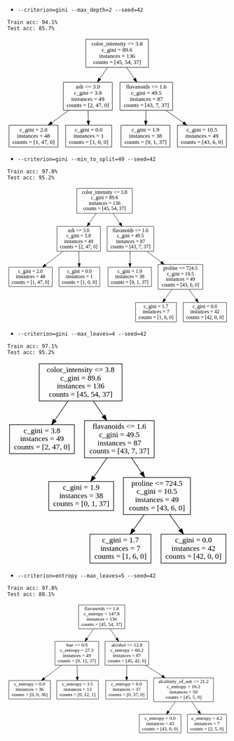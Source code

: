 - `--criterion=gini --max_depth=2 --seed=42`
```
Train acc: 94.1%
Test acc: 85.7%
```
<svg width="536pt" height="269pt" viewBox="0.0 0.0 536.0 269.0" xmlns="http://www.w3.org/2000/svg" xmlns:xlink="http://www.w3.org/1999/xlink">
<g class="graph" transform="scale(1 1) rotate(0) translate(4 265)">
<title>Tree</title>
<polygon fill="none" stroke="none" points="-4,4 -4,-265 532,-265 532,4 -4,4"/>
<g class="node"><title>0</title>
<polygon fill="none" stroke="black" points="338.5,-261 186.5,-261 186.5,-193 338.5,-193 338.5,-261"/>
<text text-anchor="middle" x="262.5" y="-245.8" font-family="Times,serif" font-size="14.0">color_intensity &lt;= 3.8</text>
<text text-anchor="middle" x="262.5" y="-230.8" font-family="Times,serif" font-size="14.0">c_gini = 89.6</text>
<text text-anchor="middle" x="262.5" y="-215.8" font-family="Times,serif" font-size="14.0">instances = 136</text>
<text text-anchor="middle" x="262.5" y="-200.8" font-family="Times,serif" font-size="14.0">counts = [45, 54, 37]</text>
<title>1</title>
<polygon fill="none" stroke="black" points="251,-157 132,-157 132,-89 251,-89 251,-157"/>
<text text-anchor="middle" x="191.5" y="-141.8" font-family="Times,serif" font-size="14.0">ash &lt;= 3.0</text>
<text text-anchor="middle" x="191.5" y="-126.8" font-family="Times,serif" font-size="14.0">c_gini = 3.8</text>
<text text-anchor="middle" x="191.5" y="-111.8" font-family="Times,serif" font-size="14.0">instances = 49</text>
<text text-anchor="middle" x="191.5" y="-96.8" font-family="Times,serif" font-size="14.0">counts = [2, 47, 0]</text>
</g>
<g class="edge"><title>0&#45;&gt;1</title>
<path fill="none" stroke="black" d="M239.4,-192.9C233.4,-184.2 226.7,-174.6 220.4,-165.5"/>
<polygon fill="black" stroke="black" points="223.3,-163.5 214.7,-157.3 217.5,-167.5 223.3,-163.5"/>
</g>
<g class="node"><title>5</title>
<polygon fill="none" stroke="black" points="397.5,-157 269.5,-157 269.5,-89 397.5,-89 397.5,-157"/>
<text text-anchor="middle" x="333.5" y="-141.8" font-family="Times,serif" font-size="14.0">flavanoids &lt;= 1.6</text>
<text text-anchor="middle" x="333.5" y="-126.8" font-family="Times,serif" font-size="14.0">c_gini = 49.5</text>
<text text-anchor="middle" x="333.5" y="-111.8" font-family="Times,serif" font-size="14.0">instances = 87</text>
<text text-anchor="middle" x="333.5" y="-96.8" font-family="Times,serif" font-size="14.0">counts = [43, 7, 37]</text>
</g>
<g class="edge"><title>0&#45;&gt;5</title>
<path fill="none" stroke="black" d="M285.6,-192.9C291.6,-184.2 298.3,-174.6 304.6,-165.5"/>
<polygon fill="black" stroke="black" points="307.5,-167.5 310.3,-157.3 301.7,-163.5 307.5,-167.5"/>
</g>
<g class="node"><title>2</title>
<polygon fill="none" stroke="black" points="119,-53 0,-53 0,-0 119,-0 119,-53"/>
<text text-anchor="middle" x="59.5" y="-37.8" font-family="Times,serif" font-size="14.0">c_gini = 2.0</text>
<text text-anchor="middle" x="59.5" y="-22.8" font-family="Times,serif" font-size="14.0">instances = 48</text>
<text text-anchor="middle" x="59.5" y="-7.8" font-family="Times,serif" font-size="14.0">counts = [1, 47, 0]</text>
</g>
<g class="edge"><title>1&#45;&gt;2</title>
<path fill="none" stroke="black" d="M145.3,-88.9C131.8,-79.3 117.0,-68.7 103.6,-59.1"/>
<polygon fill="black" stroke="black" points="105.6,-56.2 95.4,-53.2 101.5,-61.9 105.6,-56.2"/>
</g>
<g class="node"><title>3</title>
<polygon fill="none" stroke="black" points="249.5,-53 137.5,-53 137.5,-0 249.5,-0 249.5,-53"/>
<text text-anchor="middle" x="193.5" y="-37.8" font-family="Times,serif" font-size="14.0">c_gini = 0.0</text>
<text text-anchor="middle" x="193.5" y="-22.8" font-family="Times,serif" font-size="14.0">instances = 1</text>
<text text-anchor="middle" x="193.5" y="-7.8" font-family="Times,serif" font-size="14.0">counts = [1, 0, 0]</text>
</g>
<g class="edge"><title>1&#45;&gt;3</title>
<path fill="none" stroke="black" d="M192.2,-88.9C192.4,-80.7 192.6,-71.8 192.7,-63.5"/>
<polygon fill="black" stroke="black" points="196.2,-63.3 193.0,-53.2 189.2,-63.2 196.2,-63.3"/>
</g>
<g class="node"><title>6</title>
<polygon fill="none" stroke="black" points="391,-53 272,-53 272,-0 391,-0 391,-53"/>
<text text-anchor="middle" x="331.5" y="-37.8" font-family="Times,serif" font-size="14.0">c_gini = 1.9</text>
<text text-anchor="middle" x="331.5" y="-22.8" font-family="Times,serif" font-size="14.0">instances = 38</text>
<text text-anchor="middle" x="331.5" y="-7.8" font-family="Times,serif" font-size="14.0">counts = [0, 1, 37]</text>
</g>
<g class="edge"><title>5&#45;&gt;6</title>
<path fill="none" stroke="black" d="M332.8,-88.9C332.6,-80.7 332.4,-71.8 332.3,-63.5"/>
<polygon fill="black" stroke="black" points="335.8,-63.2 332.0,-53.2 328.8,-63.3 335.8,-63.2"/>
</g>
<g class="node"><title>7</title>
<polygon fill="none" stroke="black" points="528,-53 409,-53 409,-0 528,-0 528,-53"/>
<text text-anchor="middle" x="468.5" y="-37.8" font-family="Times,serif" font-size="14.0">c_gini = 10.5</text>
<text text-anchor="middle" x="468.5" y="-22.8" font-family="Times,serif" font-size="14.0">instances = 49</text>
<text text-anchor="middle" x="468.5" y="-7.8" font-family="Times,serif" font-size="14.0">counts = [43, 6, 0]</text>
</g>
<g class="edge"><title>5&#45;&gt;7</title>
<path fill="none" stroke="black" d="M380.7,-88.9C394.6,-79.3 409.7,-68.7 423.4,-59.1"/>
<polygon fill="black" stroke="black" points="425.5,-61.8 431.7,-53.2 421.5,-56.1 425.5,-61.8"/>
</g>
</g>
</svg>

- `--criterion=gini --min_to_split=49 --seed=42`
```
Train acc: 97.8%
Test acc: 95.2%
```
<svg width="605pt" height="373pt" viewBox="0.0 0.0 605.0 373.0" xmlns="http://www.w3.org/2000/svg" xmlns:xlink="http://www.w3.org/1999/xlink">
<g class="graph" transform="scale(1 1) rotate(0) translate(4 369)">
<title>Tree</title>
<polygon fill="none" stroke="none" points="-4,4 -4,-369 601,-369 601,4 -4,4"/>
<g class="node"><title>0</title>
<polygon fill="none" stroke="black" points="338.5,-365 186.5,-365 186.5,-297 338.5,-297 338.5,-365"/>
<text text-anchor="middle" x="262.5" y="-349.8" font-family="Times,serif" font-size="14.0">color_intensity &lt;= 3.8</text>
<text text-anchor="middle" x="262.5" y="-334.8" font-family="Times,serif" font-size="14.0">c_gini = 89.6</text>
<text text-anchor="middle" x="262.5" y="-319.8" font-family="Times,serif" font-size="14.0">instances = 136</text>
<text text-anchor="middle" x="262.5" y="-304.8" font-family="Times,serif" font-size="14.0">counts = [45, 54, 37]</text>
<title>1</title>
<polygon fill="none" stroke="black" points="251,-261 132,-261 132,-193 251,-193 251,-261"/>
<text text-anchor="middle" x="191.5" y="-245.8" font-family="Times,serif" font-size="14.0">ash &lt;= 3.0</text>
<text text-anchor="middle" x="191.5" y="-230.8" font-family="Times,serif" font-size="14.0">c_gini = 3.8</text>
<text text-anchor="middle" x="191.5" y="-215.8" font-family="Times,serif" font-size="14.0">instances = 49</text>
<text text-anchor="middle" x="191.5" y="-200.8" font-family="Times,serif" font-size="14.0">counts = [2, 47, 0]</text>
</g>
<g class="edge"><title>0&#45;&gt;1</title>
<path fill="none" stroke="black" d="M239.4,-296.9C233.4,-288.2 226.7,-278.6 220.4,-269.5"/>
<polygon fill="black" stroke="black" points="223.3,-267.5 214.7,-261.3 217.5,-271.5 223.3,-267.5"/>
</g>
<g class="node"><title>5</title>
<polygon fill="none" stroke="black" points="397.5,-261 269.5,-261 269.5,-193 397.5,-193 397.5,-261"/>
<text text-anchor="middle" x="333.5" y="-245.8" font-family="Times,serif" font-size="14.0">flavanoids &lt;= 1.6</text>
<text text-anchor="middle" x="333.5" y="-230.8" font-family="Times,serif" font-size="14.0">c_gini = 49.5</text>
<text text-anchor="middle" x="333.5" y="-215.8" font-family="Times,serif" font-size="14.0">instances = 87</text>
<text text-anchor="middle" x="333.5" y="-200.8" font-family="Times,serif" font-size="14.0">counts = [43, 7, 37]</text>
</g>
<g class="edge"><title>0&#45;&gt;5</title>
<path fill="none" stroke="black" d="M285.6,-296.9C291.6,-288.2 298.3,-278.6 304.6,-269.5"/>
<polygon fill="black" stroke="black" points="307.5,-271.5 310.3,-261.3 301.7,-267.5 307.5,-271.5"/>
</g>
<g class="node"><title>2</title>
<polygon fill="none" stroke="black" points="119,-149.5 0,-149.5 0,-96.5 119,-96.5 119,-149.5"/>
<text text-anchor="middle" x="59.5" y="-134.3" font-family="Times,serif" font-size="14.0">c_gini = 2.0</text>
<text text-anchor="middle" x="59.5" y="-119.3" font-family="Times,serif" font-size="14.0">instances = 48</text>
<text text-anchor="middle" x="59.5" y="-104.3" font-family="Times,serif" font-size="14.0">counts = [1, 47, 0]</text>
</g>
<g class="edge"><title>1&#45;&gt;2</title>
<path fill="none" stroke="black" d="M148.6,-192.9C133.3,-181.0 116.0,-167.6 100.8,-155.9"/>
<polygon fill="black" stroke="black" points="102.6,-152.9 92.5,-149.5 98.3,-158.4 102.6,-152.9"/>
</g>
<g class="node"><title>3</title>
<polygon fill="none" stroke="black" points="249.5,-149.5 137.5,-149.5 137.5,-96.5 249.5,-96.5 249.5,-149.5"/>
<text text-anchor="middle" x="193.5" y="-134.3" font-family="Times,serif" font-size="14.0">c_gini = 0.0</text>
<text text-anchor="middle" x="193.5" y="-119.3" font-family="Times,serif" font-size="14.0">instances = 1</text>
<text text-anchor="middle" x="193.5" y="-104.3" font-family="Times,serif" font-size="14.0">counts = [1, 0, 0]</text>
</g>
<g class="edge"><title>1&#45;&gt;3</title>
<path fill="none" stroke="black" d="M192.1,-192.9C192.4,-182.2 192.6,-170.4 192.8,-159.5"/>
<polygon fill="black" stroke="black" points="196.3,-159.6 193,-149.5 189.3,-159.4 196.3,-159.6"/>
</g>
<g class="node"><title>6</title>
<polygon fill="none" stroke="black" points="391,-149.5 272,-149.5 272,-96.5 391,-96.5 391,-149.5"/>
<text text-anchor="middle" x="331.5" y="-134.3" font-family="Times,serif" font-size="14.0">c_gini = 1.9</text>
<text text-anchor="middle" x="331.5" y="-119.3" font-family="Times,serif" font-size="14.0">instances = 38</text>
<text text-anchor="middle" x="331.5" y="-104.3" font-family="Times,serif" font-size="14.0">counts = [0, 1, 37]</text>
</g>
<g class="edge"><title>5&#45;&gt;6</title>
<path fill="none" stroke="black" d="M332.9,-192.9C332.6,-182.2 332.4,-170.4 332.2,-159.5"/>
<polygon fill="black" stroke="black" points="335.7,-159.4 332,-149.5 328.7,-159.6 335.7,-159.4"/>
</g>
<g class="node"><title>7</title>
<polygon fill="none" stroke="black" points="532,-157 409,-157 409,-89 532,-89 532,-157"/>
<text text-anchor="middle" x="470.5" y="-141.8" font-family="Times,serif" font-size="14.0">proline &lt;= 724.5</text>
<text text-anchor="middle" x="470.5" y="-126.8" font-family="Times,serif" font-size="14.0">c_gini = 10.5</text>
<text text-anchor="middle" x="470.5" y="-111.8" font-family="Times,serif" font-size="14.0">instances = 49</text>
<text text-anchor="middle" x="470.5" y="-96.8" font-family="Times,serif" font-size="14.0">counts = [43, 6, 0]</text>
</g>
<g class="edge"><title>5&#45;&gt;7</title>
<path fill="none" stroke="black" d="M378.0,-192.9C390.7,-183.4 404.6,-173.1 417.7,-163.3"/>
<polygon fill="black" stroke="black" points="419.8,-166.1 425.8,-157.3 415.7,-160.5 419.8,-166.1"/>
</g>
<g class="node"><title>8</title>
<polygon fill="none" stroke="black" points="459.5,-53 347.5,-53 347.5,-0 459.5,-0 459.5,-53"/>
<text text-anchor="middle" x="403.5" y="-37.8" font-family="Times,serif" font-size="14.0">c_gini = 1.7</text>
<text text-anchor="middle" x="403.5" y="-22.8" font-family="Times,serif" font-size="14.0">instances = 7</text>
<text text-anchor="middle" x="403.5" y="-7.8" font-family="Times,serif" font-size="14.0">counts = [1, 6, 0]</text>
</g>
<g class="edge"><title>7&#45;&gt;8</title>
<path fill="none" stroke="black" d="M447.1,-88.9C440.8,-80.1 434.0,-70.5 427.6,-61.5"/>
<polygon fill="black" stroke="black" points="430.4,-59.4 421.7,-53.2 424.7,-63.4 430.4,-59.4"/>
</g>
<g class="node"><title>9</title>
<polygon fill="none" stroke="black" points="597,-53 478,-53 478,-0 597,-0 597,-53"/>
<text text-anchor="middle" x="537.5" y="-37.8" font-family="Times,serif" font-size="14.0">c_gini = 0.0</text>
<text text-anchor="middle" x="537.5" y="-22.8" font-family="Times,serif" font-size="14.0">instances = 42</text>
<text text-anchor="middle" x="537.5" y="-7.8" font-family="Times,serif" font-size="14.0">counts = [42, 0, 0]</text>
</g>
<g class="edge"><title>7&#45;&gt;9</title>
<path fill="none" stroke="black" d="M493.9,-88.9C500.2,-80.1 507.0,-70.5 513.4,-61.5"/>
<polygon fill="black" stroke="black" points="516.3,-63.4 519.3,-53.2 510.6,-59.4 516.3,-63.4"/>
</g>
</g>
</svg>

- `--criterion=gini --max_leaves=4 --seed=42`
```
Train acc: 97.1%
Test acc: 95.2%
```
<svg width="405pt" height="373pt" viewBox="0.0 0.0 405.0 373.0" xmlns="http://www.w3.org/2000/svg" xmlns:xlink="http://www.w3.org/1999/xlink">
<g class="graph" transform="scale(1 1) rotate(0) translate(4 369)">
<title>Tree</title>
<polygon fill="none" stroke="none" points="-4,4 -4,-369 401,-369 401,4 -4,4"/>
<g class="node"><title>0</title>
<polygon fill="none" stroke="black" points="206.5,-365 54.5,-365 54.5,-297 206.5,-297 206.5,-365"/>
<text text-anchor="middle" x="130.5" y="-349.8" font-family="Times,serif" font-size="14.0">color_intensity &lt;= 3.8</text>
<text text-anchor="middle" x="130.5" y="-334.8" font-family="Times,serif" font-size="14.0">c_gini = 89.6</text>
<text text-anchor="middle" x="130.5" y="-319.8" font-family="Times,serif" font-size="14.0">instances = 136</text>
<text text-anchor="middle" x="130.5" y="-304.8" font-family="Times,serif" font-size="14.0">counts = [45, 54, 37]</text>
<title>1</title>
<polygon fill="none" stroke="black" points="119,-253.5 0,-253.5 0,-200.5 119,-200.5 119,-253.5"/>
<text text-anchor="middle" x="59.5" y="-238.3" font-family="Times,serif" font-size="14.0">c_gini = 3.8</text>
<text text-anchor="middle" x="59.5" y="-223.3" font-family="Times,serif" font-size="14.0">instances = 49</text>
<text text-anchor="middle" x="59.5" y="-208.3" font-family="Times,serif" font-size="14.0">counts = [2, 47, 0]</text>
</g>
<g class="edge"><title>0&#45;&gt;1</title>
<path fill="none" stroke="black" d="M107.4,-296.9C99.6,-285.7 90.9,-273.1 83.1,-261.9"/>
<polygon fill="black" stroke="black" points="85.8,-259.7 77.3,-253.5 80.1,-263.7 85.8,-259.7"/>
</g>
<g class="node"><title>2</title>
<polygon fill="none" stroke="black" points="265.5,-261 137.5,-261 137.5,-193 265.5,-193 265.5,-261"/>
<text text-anchor="middle" x="201.5" y="-245.8" font-family="Times,serif" font-size="14.0">flavanoids &lt;= 1.6</text>
<text text-anchor="middle" x="201.5" y="-230.8" font-family="Times,serif" font-size="14.0">c_gini = 49.5</text>
<text text-anchor="middle" x="201.5" y="-215.8" font-family="Times,serif" font-size="14.0">instances = 87</text>
<text text-anchor="middle" x="201.5" y="-200.8" font-family="Times,serif" font-size="14.0">counts = [43, 7, 37]</text>
</g>
<g class="edge"><title>0&#45;&gt;2</title>
<path fill="none" stroke="black" d="M153.6,-296.9C159.6,-288.2 166.3,-278.6 172.6,-269.5"/>
<polygon fill="black" stroke="black" points="175.5,-271.5 178.3,-261.3 169.7,-267.5 175.5,-271.5"/>
</g>
<g class="node"><title>3</title>
<polygon fill="none" stroke="black" points="191,-149.5 72,-149.5 72,-96.5 191,-96.5 191,-149.5"/>
<text text-anchor="middle" x="131.5" y="-134.3" font-family="Times,serif" font-size="14.0">c_gini = 1.9</text>
<text text-anchor="middle" x="131.5" y="-119.3" font-family="Times,serif" font-size="14.0">instances = 38</text>
<text text-anchor="middle" x="131.5" y="-104.3" font-family="Times,serif" font-size="14.0">counts = [0, 1, 37]</text>
</g>
<g class="edge"><title>2&#45;&gt;3</title>
<path fill="none" stroke="black" d="M178.8,-192.9C171.1,-181.7 162.5,-169.1 154.7,-157.9"/>
<polygon fill="black" stroke="black" points="157.6,-155.8 149.0,-149.5 151.8,-159.7 157.6,-155.8"/>
</g>
<g class="node"><title>4</title>
<polygon fill="none" stroke="black" points="332,-157 209,-157 209,-89 332,-89 332,-157"/>
<text text-anchor="middle" x="270.5" y="-141.8" font-family="Times,serif" font-size="14.0">proline &lt;= 724.5</text>
<text text-anchor="middle" x="270.5" y="-126.8" font-family="Times,serif" font-size="14.0">c_gini = 10.5</text>
<text text-anchor="middle" x="270.5" y="-111.8" font-family="Times,serif" font-size="14.0">instances = 49</text>
<text text-anchor="middle" x="270.5" y="-96.8" font-family="Times,serif" font-size="14.0">counts = [43, 6, 0]</text>
</g>
<g class="edge"><title>2&#45;&gt;4</title>
<path fill="none" stroke="black" d="M223.9,-192.9C229.7,-184.2 236.1,-174.8 242.2,-165.8"/>
<polygon fill="black" stroke="black" points="245.3,-167.5 248.0,-157.3 239.5,-163.6 245.3,-167.5"/>
</g>
<g class="node"><title>5</title>
<polygon fill="none" stroke="black" points="259.5,-53 147.5,-53 147.5,-0 259.5,-0 259.5,-53"/>
<text text-anchor="middle" x="203.5" y="-37.8" font-family="Times,serif" font-size="14.0">c_gini = 1.7</text>
<text text-anchor="middle" x="203.5" y="-22.8" font-family="Times,serif" font-size="14.0">instances = 7</text>
<text text-anchor="middle" x="203.5" y="-7.8" font-family="Times,serif" font-size="14.0">counts = [1, 6, 0]</text>
</g>
<g class="edge"><title>4&#45;&gt;5</title>
<path fill="none" stroke="black" d="M247.1,-88.9C240.8,-80.1 234.0,-70.5 227.6,-61.5"/>
<polygon fill="black" stroke="black" points="230.4,-59.4 221.7,-53.2 224.7,-63.4 230.4,-59.4"/>
</g>
<g class="node"><title>6</title>
<polygon fill="none" stroke="black" points="397,-53 278,-53 278,-0 397,-0 397,-53"/>
<text text-anchor="middle" x="337.5" y="-37.8" font-family="Times,serif" font-size="14.0">c_gini = 0.0</text>
<text text-anchor="middle" x="337.5" y="-22.8" font-family="Times,serif" font-size="14.0">instances = 42</text>
<text text-anchor="middle" x="337.5" y="-7.8" font-family="Times,serif" font-size="14.0">counts = [42, 0, 0]</text>
</g>
<g class="edge"><title>4&#45;&gt;6</title>
<path fill="none" stroke="black" d="M293.9,-88.9C300.2,-80.1 307.0,-70.5 313.4,-61.5"/>
<polygon fill="black" stroke="black" points="316.3,-63.4 319.3,-53.2 310.6,-59.4 316.3,-63.4"/>
</g>
</g>
</svg>

- `--criterion=entropy --max_leaves=5 --seed=42`
```
Train acc: 97.8%
Test acc: 88.1%
```
<svg width="631pt" height="373pt" viewBox="0.0 0.0 630.5 373.0" xmlns="http://www.w3.org/2000/svg" xmlns:xlink="http://www.w3.org/1999/xlink">
<g class="graph" transform="scale(1 1) rotate(0) translate(4 369)">
<title>Tree</title>
<polygon fill="none" stroke="none" points="-4,4 -4,-369 626.5,-369 626.5,4 -4,4"/>
<g class="node"><title>0</title>
<polygon fill="none" stroke="black" points="331.5,-365 199.5,-365 199.5,-297 331.5,-297 331.5,-365"/>
<text text-anchor="middle" x="265.5" y="-349.8" font-family="Times,serif" font-size="14.0">flavanoids &lt;= 1.6</text>
<text text-anchor="middle" x="265.5" y="-334.8" font-family="Times,serif" font-size="14.0">c_entropy = 147.8</text>
<text text-anchor="middle" x="265.5" y="-319.8" font-family="Times,serif" font-size="14.0">instances = 136</text>
<text text-anchor="middle" x="265.5" y="-304.8" font-family="Times,serif" font-size="14.0">counts = [45, 54, 37]</text>
<title>1</title>
<polygon fill="none" stroke="black" points="257,-261 132,-261 132,-193 257,-193 257,-261"/>
<text text-anchor="middle" x="194.5" y="-245.8" font-family="Times,serif" font-size="14.0">hue &lt;= 0.9</text>
<text text-anchor="middle" x="194.5" y="-230.8" font-family="Times,serif" font-size="14.0">c_entropy = 27.3</text>
<text text-anchor="middle" x="194.5" y="-215.8" font-family="Times,serif" font-size="14.0">instances = 49</text>
<text text-anchor="middle" x="194.5" y="-200.8" font-family="Times,serif" font-size="14.0">counts = [0, 12, 37]</text>
</g>
<g class="edge"><title>0&#45;&gt;1</title>
<path fill="none" stroke="black" d="M242.4,-296.9C236.4,-288.2 229.7,-278.6 223.4,-269.5"/>
<polygon fill="black" stroke="black" points="226.3,-267.5 217.7,-261.3 220.5,-271.5 226.3,-267.5"/>
</g>
<g class="node"><title>5</title>
<polygon fill="none" stroke="black" points="400,-261 275,-261 275,-193 400,-193 400,-261"/>
<text text-anchor="middle" x="337.5" y="-245.8" font-family="Times,serif" font-size="14.0">alcohol &lt;= 12.8</text>
<text text-anchor="middle" x="337.5" y="-230.8" font-family="Times,serif" font-size="14.0">c_entropy = 60.2</text>
<text text-anchor="middle" x="337.5" y="-215.8" font-family="Times,serif" font-size="14.0">instances = 87</text>
<text text-anchor="middle" x="337.5" y="-200.8" font-family="Times,serif" font-size="14.0">counts = [45, 42, 0]</text>
</g>
<g class="edge"><title>0&#45;&gt;5</title>
<path fill="none" stroke="black" d="M288.9,-296.9C295.0,-288.2 301.8,-278.6 308.2,-269.5"/>
<polygon fill="black" stroke="black" points="311.1,-271.5 314.0,-261.3 305.4,-267.5 311.1,-271.5"/>
</g>
<g class="node"><title>2</title>
<polygon fill="none" stroke="black" points="119,-149.5 0,-149.5 0,-96.5 119,-96.5 119,-149.5"/>
<text text-anchor="middle" x="59.5" y="-134.3" font-family="Times,serif" font-size="14.0">c_entropy = 0.0</text>
<text text-anchor="middle" x="59.5" y="-119.3" font-family="Times,serif" font-size="14.0">instances = 36</text>
<text text-anchor="middle" x="59.5" y="-104.3" font-family="Times,serif" font-size="14.0">counts = [0, 0, 36]</text>
</g>
<g class="edge"><title>1&#45;&gt;2</title>
<path fill="none" stroke="black" d="M150.7,-192.9C134.8,-180.9 116.9,-167.4 101.3,-155.5"/>
<polygon fill="black" stroke="black" points="103.4,-152.8 93.3,-149.5 99.1,-158.3 103.4,-152.8"/>
</g>
<g class="node"><title>3</title>
<polygon fill="none" stroke="black" points="256,-149.5 137,-149.5 137,-96.5 256,-96.5 256,-149.5"/>
<text text-anchor="middle" x="196.5" y="-134.3" font-family="Times,serif" font-size="14.0">c_entropy = 3.5</text>
<text text-anchor="middle" x="196.5" y="-119.3" font-family="Times,serif" font-size="14.0">instances = 13</text>
<text text-anchor="middle" x="196.5" y="-104.3" font-family="Times,serif" font-size="14.0">counts = [0, 12, 1]</text>
</g>
<g class="edge"><title>1&#45;&gt;3</title>
<path fill="none" stroke="black" d="M195.1,-192.9C195.4,-182.2 195.6,-170.4 195.8,-159.5"/>
<polygon fill="black" stroke="black" points="199.3,-159.6 196,-149.5 192.3,-159.4 199.3,-159.6"/>
</g>
<g class="node"><title>6</title>
<polygon fill="none" stroke="black" points="396,-149.5 277,-149.5 277,-96.5 396,-96.5 396,-149.5"/>
<text text-anchor="middle" x="336.5" y="-134.3" font-family="Times,serif" font-size="14.0">c_entropy = 0.0</text>
<text text-anchor="middle" x="336.5" y="-119.3" font-family="Times,serif" font-size="14.0">instances = 37</text>
<text text-anchor="middle" x="336.5" y="-104.3" font-family="Times,serif" font-size="14.0">counts = [0, 37, 0]</text>
</g>
<g class="edge"><title>5&#45;&gt;6</title>
<path fill="none" stroke="black" d="M337.2,-192.9C337.1,-182.3 337.0,-170.6 336.9,-159.9"/>
<polygon fill="black" stroke="black" points="340.3,-159.5 336.8,-149.5 333.3,-159.6 340.3,-159.5"/>
</g>
<g class="node"><title>7</title>
<polygon fill="none" stroke="black" points="585,-157 414,-157 414,-89 585,-89 585,-157"/>
<text text-anchor="middle" x="499.5" y="-141.8" font-family="Times,serif" font-size="14.0">alcalinity_of_ash &lt;= 21.2</text>
<text text-anchor="middle" x="499.5" y="-126.8" font-family="Times,serif" font-size="14.0">c_entropy = 16.2</text>
<text text-anchor="middle" x="499.5" y="-111.8" font-family="Times,serif" font-size="14.0">instances = 50</text>
<text text-anchor="middle" x="499.5" y="-96.8" font-family="Times,serif" font-size="14.0">counts = [45, 5, 0]</text>
</g>
<g class="edge"><title>5&#45;&gt;7</title>
<path fill="none" stroke="black" d="M390.1,-192.9C405.5,-183.2 422.4,-172.6 438.2,-162.6"/>
<polygon fill="black" stroke="black" points="440.3,-165.4 446.9,-157.1 436.6,-159.5 440.3,-165.4"/>
</g>
<g class="node"><title>8</title>
<polygon fill="none" stroke="black" points="492,-53 373,-53 373,-0 492,-0 492,-53"/>
<text text-anchor="middle" x="432.5" y="-37.8" font-family="Times,serif" font-size="14.0">c_entropy = 0.0</text>
<text text-anchor="middle" x="432.5" y="-22.8" font-family="Times,serif" font-size="14.0">instances = 43</text>
<text text-anchor="middle" x="432.5" y="-7.8" font-family="Times,serif" font-size="14.0">counts = [43, 0, 0]</text>
</g>
<g class="edge"><title>7&#45;&gt;8</title>
<path fill="none" stroke="black" d="M476.1,-88.9C469.8,-80.1 463.0,-70.5 456.6,-61.5"/>
<polygon fill="black" stroke="black" points="459.4,-59.4 450.7,-53.2 453.7,-63.4 459.4,-59.4"/>
</g>
<g class="node"><title>9</title>
<polygon fill="none" stroke="black" points="622.5,-53 510.5,-53 510.5,-0 622.5,-0 622.5,-53"/>
<text text-anchor="middle" x="566.5" y="-37.8" font-family="Times,serif" font-size="14.0">c_entropy = 4.2</text>
<text text-anchor="middle" x="566.5" y="-22.8" font-family="Times,serif" font-size="14.0">instances = 7</text>
<text text-anchor="middle" x="566.5" y="-7.8" font-family="Times,serif" font-size="14.0">counts = [2, 5, 0]</text>
</g>
<g class="edge"><title>7&#45;&gt;9</title>
<path fill="none" stroke="black" d="M522.9,-88.9C529.2,-80.1 536.0,-70.5 542.4,-61.5"/>
<polygon fill="black" stroke="black" points="545.3,-63.4 548.3,-53.2 539.6,-59.4 545.3,-63.4"/>
</g>
</g>
</svg>

